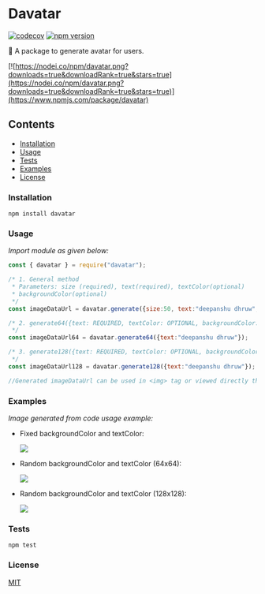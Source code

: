 # Davatar

[![codecov](https://codecov.io/gh/devblin/davatar/branch/main/graph/badge.svg?token=CT23E24A6Z)](https://codecov.io/gh/devblin/davatar)
[![npm version](https://badge.fury.io/js/davatar.svg)](https://badge.fury.io/js/davatar)

🤡 A package to generate avatar for users.


[![https://nodei.co/npm/davatar.png?downloads=true&downloadRank=true&stars=true](https://nodei.co/npm/davatar.png?downloads=true&downloadRank=true&stars=true)](https://www.npmjs.com/package/davatar)

## Contents

- [Installation](#installation)
- [Usage](#usage)
- [Tests](#tests)
- [Examples](#examples)
- [License](#license)

### Installation

```
npm install davatar
```

### Usage

*Import module as given below:*
```js
const { davatar } = require("davatar");

/* 1. General method
 * Parameters: size (required), text(required), textColor(optional) 
 * backgroundColor(optional)
 */
const imageDataUrl = davatar.generate({size:50, text:"deepanshu dhruw", textColor:"blue", backgroundColor:"orange"});

/* 2. generate64({text: REQUIRED, textColor: OPTIONAL, backgroundColor: OPTIONAL});
 */
const imageDataUrl64 = davatar.generate64({text:"deepanshu dhruw"});

/* 3. generate128({text: REQUIRED, textColor: OPTIONAL, backgroundColor: OPTIONAL});
 */
const imageDataUrl128 = davatar.generate128({text:"deepanshu dhruw"});

//Generated imageDataUrl can be used in <img> tag or viewed directly through browser
```

### Examples

*Image generated from code usage example:*

- Fixed backgroundColor and textColor:

    ![](https://i.imgur.com/CqlMsOX.png)

- Random backgroundColor and textColor (64x64):

    ![](https://i.imgur.com/4YXo5wr.png)

- Random backgroundColor and textColor (128x128):

    ![](https://i.imgur.com/f7JvxUu.png)


### Tests

```
npm test
```

### License

[MIT](LICENSE)
